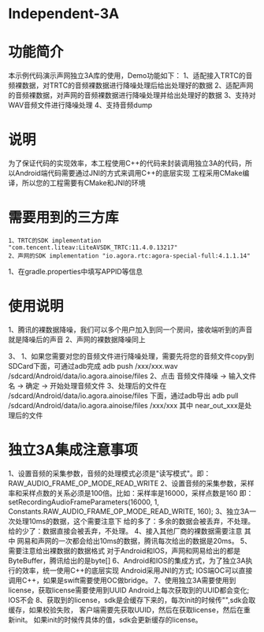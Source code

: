 # Independent-3A
# 功能简介
本示例代码演示声网独立3A库的使用，Demo功能如下：
    1、适配接入TRTC的音频裸数据，对TRTC的音频裸数据进行降噪处理后给出处理好的数据
    2、适配声网的音频裸数据，对声网的音频裸数据进行降噪处理并给出处理好的数据
    3、支持对WAV音频文件进行降噪处理
    4、支持音频dump

# 说明
为了保证代码的实现效率，本工程使用C++的代码来封装调用独立3A的代码，所以Android端代码需要通过JNI的方式来调用C++的底层实现
工程采用CMake编译，所以您的工程需要有CMake和JNI的环境

# 需要用到的三方库
    1、TRTC的SDK implementation "com.tencent.liteav:LiteAVSDK_TRTC:11.4.0.13217"
    2、声网的SDK implementation "io.agora.rtc:agora-special-full:4.1.1.14"

1、在gradle.properties中填写APPID等信息

# 使用说明
1、腾讯的裸数据降噪，我们可以多个用户加入到同一个房间，接收端听到的声音就是降噪后的声音
2、声网的裸数据降噪同上

3、
    1、如果您需要对您的音频文件进行降噪处理，需要先将您的音频文件copy到SDCard下面，可通过adb完成
    adb push /xxx/xxx.wav /sdcard/Android/data/io.agora.ainoise/files
    2、点击 音频文件降噪 -> 输入文件名 -> 确定 -> 开始处理音频文件
    3、处理后的文件在 /sdcard/Android/data/io.agora.ainoise/files 下面，通过adb导出
    adb pull /sdcard/Android/data/io.agora.ainoise/files /xxx/xxx
    其中 near_out_xxx是处理后的文件

# 独立3A集成注意事项
1、设置音频的采集参数，音频的处理模式必须是"读写模式"。即：RAW_AUDIO_FRAME_OP_MODE_READ_WRITE
2、设置音频的采集参数，采样率和采样点数的关系必须是100倍。比如：采样率是16000，采样点数是160
    即：setRecordingAudioFrameParameters(16000, 1, Constants.RAW_AUDIO_FRAME_OP_MODE_READ_WRITE, 160);
3、独立3A一次处理10ms的数据，这个需要注意下
    给的多了：多余的数据会被丢弃，不处理。给的少了：数据直接会被丢弃，不处理。
4、接入其他厂商的裸数据需要注意
    其中 网易和声网的一次都会给出10ms的数据，腾讯每次给出的数据是20ms。
5、需要注意给出裸数据的数据格式
    对于Android和IOS，声网和网易给出的都是ByteBuffer，腾讯给出的是byte[]
6、Android和IOS的集成方式，为了独立3A执行的效率，统一使用C++的底层实现
    Android采用JNI的方式; IOS端OC可以直接调用C++，如果是swift需要使用OC做bridge。
7、使用独立3A需要使用到license，获取license需要使用到UUID
    Android上每次获取到的UUID都会变化; IOS不会
8、获取到的license，sdk是会缓存下来的，每次init的时候传"",sdk会取缓存，如果校验失败，
    客户端需要先获取UUID，然后在获取license，然后在重新init。
    如果init的时候传具体的值，sdk会更新缓存的license。




